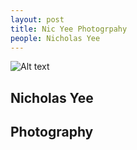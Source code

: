 ```yaml
---
layout: post
title: Nic Yee Photogrpahy
people: Nicholas Yee
---
```


![Alt text](../images/nicyee/8.jpg)

<div class="info">
	<div class="left">
		<h2>Nicholas Yee</h2>
	</div>
	<div class="right">
		<h2>Photography</h2>
	</div>
</div>

<div id="grid">
	<img src="../images/nicyee/2.jpg" class="post-image half-width" alt="">
	<img src="../images/nicyee/3.jpg" class="post-image half-width" alt="">
	<img src="../images/nicyee/4.jpg" class="post-image half-width" alt="">
	<img src="../images/nicyee/5.jpg" class="post-image half-width" alt="">
	<img src="../images/nicyee/6.jpg" class="post-image half-width" alt="">
	<img src="../images/nicyee/7.jpg" class="post-image half-width" alt="">
</div>


<div class="space"></div>
